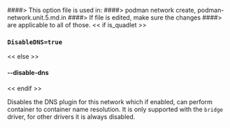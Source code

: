####> This option file is used in:
####>   podman network create, podman-network.unit.5.md.in
####> If file is edited, make sure the changes
####> are applicable to all of those.
<< if is_quadlet >>
### `DisableDNS=true`
<< else >>
#### **--disable-dns**
<< endif >>

Disables the DNS plugin for this network which if enabled, can perform container to container name
resolution. It is only supported with the `bridge` driver, for other drivers it is always disabled.
